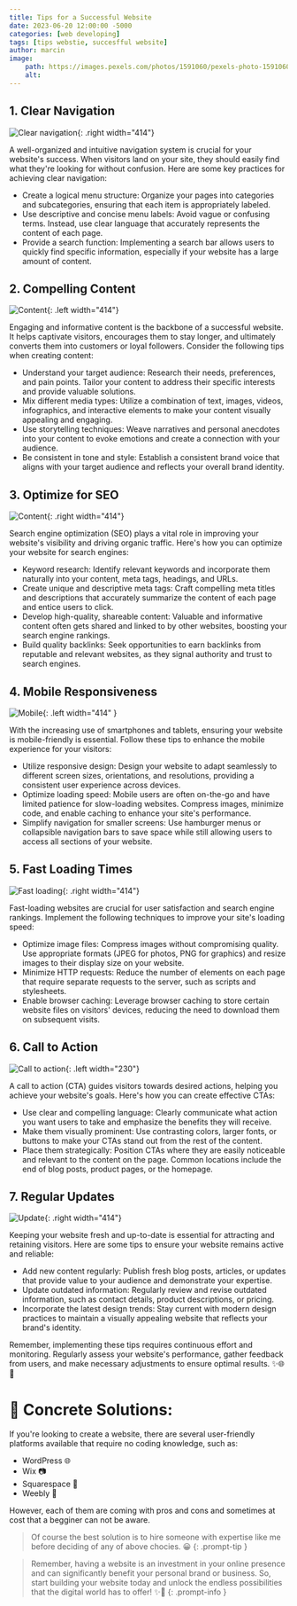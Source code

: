 ```yaml
---
title: Tips for a Successful Website 
date: 2023-06-20 12:00:00 -5000
categories: [web developing]
tags: [tips webstie, succesfful website]
author: marcin
image:
    path: https://images.pexels.com/photos/1591060/pexels-photo-1591060.jpeg?auto=compress&cs=tinysrgb&w=1260&h=750&dpr=1
    alt: 
---
```




## 1. Clear Navigation 

![Clear navigation](https://images.pexels.com/photos/576835/pexels-photo-576835.jpeg?auto=compress&cs=tinysrgb&w=1260&h=750&dpr=1){: .right width="414"}

A well-organized and intuitive navigation system is crucial for your website's success. When visitors land on your site, they should easily find what they're looking for without confusion. Here are some key practices for achieving clear navigation:

- Create a logical menu structure: Organize your pages into categories and subcategories, ensuring that each item is appropriately labeled.
- Use descriptive and concise menu labels: Avoid vague or confusing terms. Instead, use clear language that accurately represents the content of each page.
- Provide a search function: Implementing a search bar allows users to quickly find specific information, especially if your website has a large amount of content.

## 2. Compelling Content

![Content](https://images.pexels.com/photos/167703/pexels-photo-167703.jpeg?auto=compress&cs=tinysrgb&w=1260&h=750&dpr=1){: .left width="414"}


Engaging and informative content is the backbone of a successful website. It helps captivate visitors, encourages them to stay longer, and ultimately converts them into customers or loyal followers. Consider the following tips when creating content:

- Understand your target audience: Research their needs, preferences, and pain points. Tailor your content to address their specific interests and provide valuable solutions.
- Mix different media types: Utilize a combination of text, images, videos, infographics, and interactive elements to make your content visually appealing and engaging.
- Use storytelling techniques: Weave narratives and personal anecdotes into your content to evoke emotions and create a connection with your audience.
- Be consistent in tone and style: Establish a consistent brand voice that aligns with your target audience and reflects your overall brand identity.

## 3. Optimize for SEO

![Content](https://images.pexels.com/photos/270637/pexels-photo-270637.jpeg?auto=compress&cs=tinysrgb&w=1260&h=750&dpr=1){: .right width="414"}

Search engine optimization (SEO) plays a vital role in improving your website's visibility and driving organic traffic. Here's how you can optimize your website for search engines:

- Keyword research: Identify relevant keywords and incorporate them naturally into your content, meta tags, headings, and URLs.
- Create unique and descriptive meta tags: Craft compelling meta titles and descriptions that accurately summarize the content of each page and entice users to click.
- Develop high-quality, shareable content: Valuable and informative content often gets shared and linked to by other websites, boosting your search engine rankings.
- Build quality backlinks: Seek opportunities to earn backlinks from reputable and relevant websites, as they signal authority and trust to search engines.

## 4. Mobile Responsiveness

![Mobile](https://images.pexels.com/photos/788946/pexels-photo-788946.jpeg?auto=compress&cs=tinysrgb&w=1260&h=750&dpr=1){: .left width="414" }

With the increasing use of smartphones and tablets, ensuring your website is mobile-friendly is essential. Follow these tips to enhance the mobile experience for your visitors:

- Utilize responsive design: Design your website to adapt seamlessly to different screen sizes, orientations, and resolutions, providing a consistent user experience across devices.
- Optimize loading speed: Mobile users are often on-the-go and have limited patience for slow-loading websites. Compress images, minimize code, and enable caching to enhance your site's performance.
- Simplify navigation for smaller screens: Use hamburger menus or collapsible navigation bars to save space while still allowing users to access all sections of your website.

## 5. Fast Loading Times

![Fast loading](https://images.pexels.com/photos/842654/pexels-photo-842654.jpeg?auto=compress&cs=tinysrgb&w=1260&h=750&dpr=1){: .right width="414"}

Fast-loading websites are crucial for user satisfaction and search engine rankings. Implement the following techniques to improve your site's loading speed:

- Optimize image files: Compress images without compromising quality. Use appropriate formats (JPEG for photos, PNG for graphics) and resize images to their display size on your website.
- Minimize HTTP requests: Reduce the number of elements on each page that require separate requests to the server, such as scripts and stylesheets.
- Enable browser caching: Leverage browser caching to store certain website files on visitors' devices, reducing the need to download them on subsequent visits.

## 6. Call to Action

![Call to action](https://images.pexels.com/photos/1122462/pexels-photo-1122462.jpeg?auto=compress&cs=tinysrgb&w=1600){: .left width="230"}

A call to action (CTA) guides visitors towards desired actions, helping you achieve your website's goals. Here's how you can create effective CTAs:

- Use clear and compelling language: Clearly communicate what action you want users to take and emphasize the benefits they will receive.
- Make them visually prominent: Use contrasting colors, larger fonts, or buttons to make your CTAs stand out from the rest of the content.
- Place them strategically: Position CTAs where they are easily noticeable and relevant to the content on the page. Common locations include the end of blog posts, product pages, or the homepage.

## 7. Regular Updates

![Update](https://media.istockphoto.com/id/1324219101/photo/update-rubber-stamp-illustration.jpg?b=1&s=612x612&w=0&k=20&c=HUz8Vfy7SfaRDW6Gonyv4yF1NzOXtjgveWFNWo0LvEE=){: .right width="414"}

Keeping your website fresh and up-to-date is essential for attracting and retaining visitors. Here are some tips to ensure your website remains active and reliable:

- Add new content regularly: Publish fresh blog posts, articles, or updates that provide value to your audience and demonstrate your expertise.
- Update outdated information: Regularly review and revise outdated information, such as contact details, product descriptions, or pricing.
- Incorporate the latest design trends: Stay current with modern design practices to maintain a visually appealing website that reflects your brand's identity.

Remember, implementing these tips requires continuous effort and monitoring. Regularly assess your website's performance, gather feedback from users, and make necessary adjustments to ensure optimal results. ✨🌐🚀

# 🌟 **Concrete Solutions:**

If you're looking to create a website, there are several user-friendly platforms available that require no coding knowledge, such as:

- WordPress 🌐
- Wix 📷
- Squarespace 🧱
- Weebly 🌈

However, each of them are coming with pros and cons and sometimes at cost that a begginer can not be aware.

>Of course the best solution is to hire someone with expertise like me before deciding of any of above chocies. 😀 
{: .prompt-tip }


>Remember, having a website is an investment in your online presence and can significantly benefit your personal brand or business. So, start building your website today and unlock the endless possibilities that the digital world has to offer! ✨🚀
{: .prompt-info }

